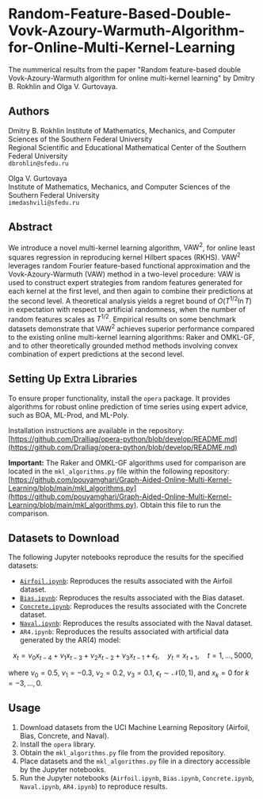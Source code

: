 # Random-Feature-Based-Double-Vovk-Azoury-Warmuth-Algorithm-for-Online-Multi-Kernel-Learning

The nummerical results from the paper "Random feature-based double Vovk-Azoury-Warmuth algorithm for online multi-kernel learning" by Dmitry B. Rokhlin and Olga V. Gurtovaya.

## Authors

Dmitry B. Rokhlin
Institute of Mathematics, Mechanics, and Computer Sciences of the Southern Federal University  
Regional Scientific and Educational Mathematical Center of the Southern Federal University  
`dbrohlin@sfedu.ru`

Olga V. Gurtovaya  
Institute of Mathematics, Mechanics, and Computer Sciences of the Southern Federal University  
`imedashvili@sfedu.ru`


## Abstract

We introduce a novel multi-kernel learning algorithm, $\text{VAW}^2$, for online least squares regression in reproducing kernel Hilbert spaces (RKHS). $\text{VAW}^2$ leverages random Fourier feature-based functional approximation and the Vovk-Azoury-Warmuth (VAW) method in a two-level procedure: VAW is used to construct expert strategies from random features generated for each kernel at the first level, and then again to combine their predictions at the second level. A theoretical analysis yields a regret bound of $O(T^{1/2}\ln T)$ in expectation with respect to artificial randomness, when the number of random features scales as $T^{1/2}$. Empirical results on some benchmark datasets demonstrate that $\text{VAW}^2$ achieves superior performance compared to the existing online multi-kernel learning algorithms: Raker and OMKL-GF, and to other theoretically grounded method methods involving convex combination of expert predictions at the second level.

## Setting Up Extra Libraries

To ensure proper functionality, install the `opera` package. It provides algorithms for robust online prediction of time series using expert advice, such as BOA, ML-Prod, and ML-Poly.

Installation instructions are available in the repository: [https://github.com/Dralliag/opera-python/blob/develop/README.md](https://github.com/Dralliag/opera-python/blob/develop/README.md)

**Important:** The Raker and OMKL-GF algorithms used for comparison are located in the `mkl_algorithms.py` file within the following repository: [https://github.com/pouyamghari/Graph-Aided-Online-Multi-Kernel-Learning/blob/main/mkl_algorithms.py](https://github.com/pouyamghari/Graph-Aided-Online-Multi-Kernel-Learning/blob/main/mkl_algorithms.py). Obtain this file to run the comparison.

## Datasets to Download

The following Jupyter notebooks reproduce the results for the specified datasets:

* [`Airfoil.ipynb`](https://archive.ics.uci.edu/ml/datasets/Airfoil+Self-Noise): Reproduces the results associated with the Airfoil dataset.
* [`Bias.ipynb`](https://archive.ics.uci.edu/ml/datasets/Bias+correction+of+numerical+prediction+model+temperature+forecast): Reproduces the results associated with the Bias dataset.
* [`Concrete.ipynb`](https://archive.ics.uci.edu/ml/datasets/Concrete+Compressive+Strength): Reproduces the results associated with the Concrete dataset.
* [`Naval.ipynb`](https://archive.ics.uci.edu/ml/datasets/Condition+Based+Maintenance+of+Naval+Propulsion+Plants): Reproduces the results associated with the Naval dataset.
* `AR4.ipynb`: Reproduces the results associated with artificial data generated by the AR(4) model:

$$
x_t = \nu_0 x_{t-4} + \nu_1 x_{t-3} + \nu_2 x_{t-2} + \nu_3 x_{t-1} + \epsilon_t, \quad y_t = x_{t+1}, \quad t = 1, ..., 5000,
$$

where $\nu_0 = 0.5$, $\nu_1 = -0.3$, $\nu_2 = 0.2$, $\nu_3 = 0.1$, $\epsilon_t \sim \mathcal{N}(0, 1)$, and $x_k = 0$ for $k = -3, ..., 0$.

## Usage

1.  Download datasets from the UCI Machine Learning Repository (Airfoil, Bias, Concrete, and Naval).
2.  Install the `opera` library.
3.  Obtain the `mkl_algorithms.py` file from the provided repository.
4.  Place datasets and the `mkl_algorithms.py` file in a directory accessible by the Jupyter notebooks.
5.  Run the Jupyter notebooks (`Airfoil.ipynb`, `Bias.ipynb`, `Concrete.ipynb`, `Naval.ipynb`, `AR4.ipynb`) to reproduce results.
